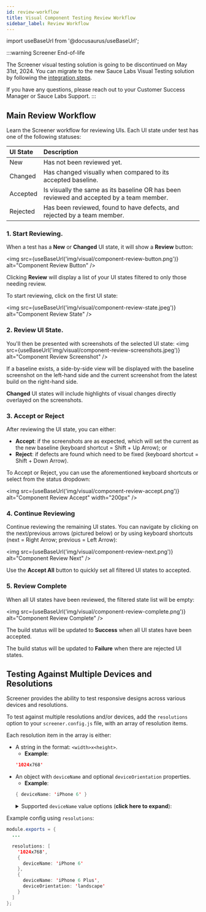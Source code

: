 ```yaml
---
id: review-workflow
title: Visual Component Testing Review Workflow
sidebar_label: Review Workflow
---
```


import useBaseUrl from '@docusaurus/useBaseUrl';

:::warning Screener End-of-life

The Screener visual testing solution is going to be discontinued on May 31st, 2024. You can migrate to the new Sauce Labs Visual Testing solution by following the [integration steps](/visual-testing/).

If you have any questions, please reach out to your Customer Success Manager or Sauce Labs Support.
:::

## Main Review Workflow

Learn the Screener workflow for reviewing UIs. Each UI state under test has one of the following statuses:

| UI State | Description                                                                              |
| :------- | :--------------------------------------------------------------------------------------- |
| New      | Has not been reviewed yet.                                                               |
| Changed  | Has changed visually when compared to its accepted baseline.                             |
| Accepted | Is visually the same as its baseline OR has been reviewed and accepted by a team member. |
| Rejected | Has been reviewed, found to have defects, and rejected by a team member.                 |

### 1. Start Reviewing.

When a test has a **New** or **Changed** UI state, it will show a **Review** button:

<img src={useBaseUrl('img/visual/component-review-button.png')} alt="Component Review Button" />

Clicking **Review** will display a list of your UI states filtered to only those needing review.

To start reviewing, click on the first UI state:

<img src={useBaseUrl('img/visual/component-review-state.jpeg')} alt="Component Review State" />

### 2. Review UI State.

You'll then be presented with screenshots of the selected UI state:
<img src={useBaseUrl('img/visual/component-review-screenshots.jpeg')} alt="Component Review Screenshot" />

If a baseline exists, a side-by-side view will be displayed with the baseline screenshot on the left-hand side and the current screenshot from the latest build on the right-hand side.

**Changed** UI states will include highlights of visual changes directly overlayed on the screenshots.

### 3. Accept or Reject

After reviewing the UI state, you can either:

- **Accept**: if the screenshots are as expected, which will set the current as the new baseline (keyboard shortcut = Shift + Up Arrow); or
- **Reject**: if defects are found which need to be fixed (keyboard shortcut = Shift + Down Arrow).

To Accept or Reject, you can use the aforementioned keyboard shortcuts or select from the status dropdown:

<img src={useBaseUrl('img/visual/component-review-accept.png')} alt="Component Review Accept" width="200px" />

### 4. Continue Reviewing

Continue reviewing the remaining UI states. You can navigate by clicking on the next/previous arrows (pictured below) or by using keyboard shortcuts (next = Right Arrow; previous = Left Arrow):

<img src={useBaseUrl('img/visual/component-review-next.png')} alt="Component Review Next" />

Use the **Accept All** button to quickly set all filtered UI states to accepted.

### 5. Review Complete

When all UI states have been reviewed, the filtered state list will be empty:

<img src={useBaseUrl('img/visual/component-review-complete.png')} alt="Component Review Complete" />

The build status will be updated to **Success** when all UI states have been accepted.

The build status will be updated to **Failure** when there are rejected UI states.

## Testing Against Multiple Devices and Resolutions

Screener provides the ability to test responsive designs across various devices and resolutions.

To test against multiple resolutions and/or devices, add the `resolutions` option to your `screener.config.js` file, with an array of resolution items.

Each resolution item in the array is either:

- A string in the format: `<width>x<height>`.
  - **Example**:
  ```java
  '1024x768'
  ```
- An object with `deviceName` and optional `deviceOrientation` properties.
  - **Example**:
  ```java
  { deviceName: 'iPhone 6' }
  ```
     <details><summary>Supported <code>deviceName</code> value options (<strong>click here to expand</strong>):</summary>
      <ul>
      <li>iPad</li>
      <li>iPad Pro</li>
      <li>iPhone 4</li>
      <li>iPhone 5</li>
      <li>iPhone 6</li>
      <li>iPhone 6 Plus</li>
      <li>iPhone 7</li>
      <li>iPhone 7 Plus</li>
      <li>iPhone 8</li>
      <li>iPhone 8 Plus</li>
      <li>iPhone X</li>
      <li>Galaxy S6</li>
      <li>Galaxy S7</li>
      <li>Galaxy S8</li>
      <li>Nexus 4</li>
      <li>Nexus 5</li>
      <li>Nexus 5X</li>
      <li>Nexus 6P</li>
      <li>Nexus 7</li>
      <li>Nexus 10</li></ul>
     </details>

Example config using `resolutions`:

```java
module.exports = {
  ...

  resolutions: [
    '1024x768',
    {
      deviceName: 'iPhone 6'
    },
    {
      deviceName: 'iPhone 6 Plus',
      deviceOrientation: 'landscape'
    }
  ]
};
```
